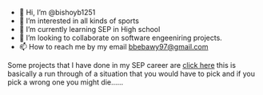- 👋 Hi, I’m @bishoyb1251
- 👀 I’m interested in all kinds of sports
- 🌱 I’m currently learning SEP in High school
- 💞️ I’m looking to collaborate on software engeeniring projects.
- 📫 How to reach me by my email bbebawy97@gmail.com

<!---
bishoyb1251/bishoyb1251 is a ✨ special ✨ repository because its `README.md` (this file) appears on your GitHub profile.
You can click the Preview link to take a look at your changes.
--->
Some projects that I have done in my SEP career are [click here](https://github.com/bishoyb1251/Basketball-apocalypse.md) this is basically a run through of a situation that you would have to pick and if you pick a wrong one you might die......
